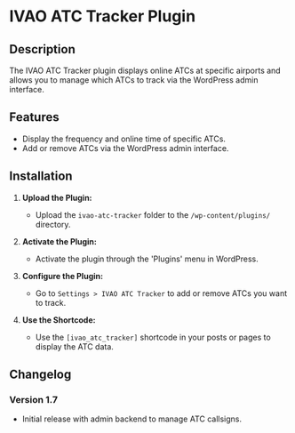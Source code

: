 # IVAO ATC Tracker Plugin

## Description
The IVAO ATC Tracker plugin displays online ATCs at specific airports and allows you to manage which ATCs to track via the WordPress admin interface.

## Features
- Display the frequency and online time of specific ATCs.
- Add or remove ATCs via the WordPress admin interface.

## Installation

1. **Upload the Plugin:**
   - Upload the `ivao-atc-tracker` folder to the `/wp-content/plugins/` directory.

2. **Activate the Plugin:**
   - Activate the plugin through the 'Plugins' menu in WordPress.

3. **Configure the Plugin:**
   - Go to `Settings > IVAO ATC Tracker` to add or remove ATCs you want to track.

4. **Use the Shortcode:**
   - Use the `[ivao_atc_tracker]` shortcode in your posts or pages to display the ATC data.

## Changelog

### Version 1.7
- Initial release with admin backend to manage ATC callsigns.
